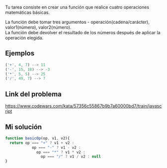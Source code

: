 Tu tarea consiste en crear una función que realice cuatro operaciones matemáticas básicas.  
  
La función debe tomar tres argumentos - operación(cadena/carácter), valor1(número), valor2(número).  
La función debe devolver el resultado de los números después de aplicar la operación elegida.

## Ejemplos

```js
('+', 4, 7) --> 11
('-', 15, 18) --> -3
('*', 5, 5) --> 25
('/', 49, 7) --> 7
```

## Link del problema

https://www.codewars.com/kata/57356c55867b9b7a60000bd7/train/javascript

## Mi solución

```js
function basicOp(op, v1, v2){
  return op === "+" ? v1 + v2 : 
		    op === "-" ? v1 - v2 : 
		      op === "*" ? v1 * v2 : 
		        op === "/" ? v1 / v2 : null
}
```
